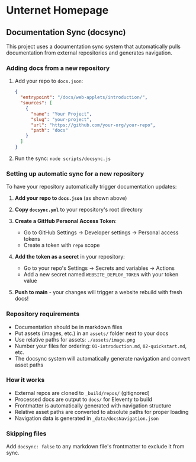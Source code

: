 # Unternet Homepage

## Documentation Sync (docsync)

This project uses a documentation sync system that automatically pulls documentation from external repositories and generates navigation.

### Adding docs from a new repository

1. Add your repo to `docs.json`:
   ```json
   {
     "entrypoint": "/docs/web-applets/introduction/",
     "sources": [
       {
         "name": "Your Project",
         "slug": "your-project", 
         "url": "https://github.com/your-org/your-repo",
         "path": "docs"
       }
     ]
   }
   ```

2. Run the sync: `node scripts/docsync.js`

### Setting up automatic sync for a new repository

To have your repository automatically trigger documentation updates:

1. **Add your repo to `docs.json`** (as shown above)

2. **Copy `docsync.yml`** to your repository's root directory

3. **Create a GitHub Personal Access Token**:
   - Go to GitHub Settings → Developer settings → Personal access tokens
   - Create a token with `repo` scope

4. **Add the token as a secret** in your repository:
   - Go to your repo's Settings → Secrets and variables → Actions
   - Add a new secret named `WEBSITE_DEPLOY_TOKEN` with your token value

5. **Push to main** - your changes will trigger a website rebuild with fresh docs!

### Repository requirements

- Documentation should be in markdown files
- Put assets (images, etc.) in an `assets/` folder next to your docs
- Use relative paths for assets: `./assets/image.png`
- Number your files for ordering: `01-introduction.md`, `02-quickstart.md`, etc.
- The docsync system will automatically generate navigation and convert asset paths

### How it works

- External repos are cloned to `_build/repos/` (gitignored)
- Processed docs are output to `docs/` for Eleventy to build
- Frontmatter is automatically generated with navigation structure
- Relative asset paths are converted to absolute paths for proper loading
- Navigation data is generated in `_data/docsNavigation.json`

### Skipping files

Add `docsync: false` to any markdown file's frontmatter to exclude it from sync.
